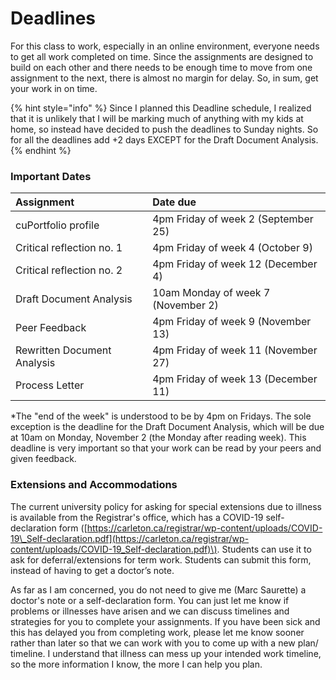 # Deadlines

For this class to work, especially in an online environment, everyone needs to get all work completed on time. Since the assignments are designed to build on each other and there needs to be enough time to move from one assignment to the next, there is almost no margin for delay. So, in sum, get your work in on time. 

{% hint style="info" %}
Since I planned this Deadline schedule, I realized that it is unlikely that I will be marking much of anything with my kids at home, so instead have decided to push the deadlines to Sunday nights. So for all the deadlines add +2 days EXCEPT for the Draft Document Analysis.
{% endhint %}

### Important Dates

| Assignment | Date due |
| :--- | :--- |
| cuPortfolio profile | 4pm Friday of week 2 \(September 25\) |
| Critical reflection no. 1 | 4pm Friday of week 4 \(October 9\) |
| Critical reflection no. 2 | 4pm Friday of week 12 \(December 4\) |
| Draft Document Analysis | 10am Monday of week 7 \(November 2\) |
| Peer Feedback | 4pm Friday of week 9 \(November 13\) |
| Rewritten Document Analysis | 4pm Friday of week 11 \(November 27\) |
| Process Letter | 4pm Friday of week 13 \(December 11\) |

\*The "end of the week" is understood to be by 4pm on Fridays. The sole exception is the deadline for the Draft Document Analysis, which will be due at 10am on Monday, November 2 \(the Monday after reading week\). This deadline is very important so that your work can be read by your peers and given feedback. 

### Extensions and Accommodations

The current university policy for asking for special extensions due to illness is available from the Registrar's office, which has a COVID-19 self-declaration form \([https://carleton.ca/registrar/wp-content/uploads/COVID-19\_Self-declaration.pdf](https://carleton.ca/registrar/wp-content/uploads/COVID-19_Self-declaration.pdf)\). Students can use it to ask for deferral/extensions for term work.  Students can submit this form, instead of having to get a doctor’s note.

As far as I am concerned, you do not need to give me \(Marc Saurette\) a doctor's note or a self-declaration form. You can just let me know if problems or illnesses have arisen and we can discuss timelines and strategies for you to complete your assignments. If you have been sick and this has delayed you from completing work, please let me know sooner rather than later so that we can work with you to come up with a new plan/ timeline. I understand that illness can mess up your intended work timeline, so the more information I know, the more I can help you plan.

